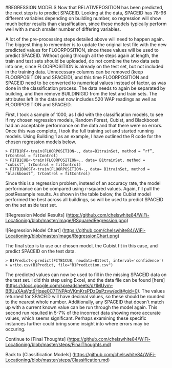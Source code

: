 #REGRESSION MODELS
Now that RELATIVEPOSITION has been predicted, the next step is to predict SPACEID. Looking at the data, SPACEID has 78-96 different variables depending on building number, so regression will show much better results than classification, since these models typically perform well with a much smaller number of differing variables. 

A lot of the pre-processing steps detailed above will need to happen again. The biggest thing to remember is to update the original test file with the new predicted values for FLOORPOSITION, since these values will be used to predict SPACEID. Without going through all the steps again at length, the train and test sets should be uploaded, do not combine the two data sets into one, since FLOORPOSITION is already on the test set, but not included in the training data. Unnecessary columns can be removed (keep FLOORPOSITION and SPACEID), and this time FLOORPOSITION and SPACEID need to be converted to numerical values instead of factor, as was done in the classification process. The data needs to again be separated by building, and then remove BUILDINIGID from the test and train sets. The attributes left in the data set now includes 520 WAP readings as well as FLOORPOSITION and SPACEID. 

First, I took a sample of 1000, as I did with the classification models, to see if my chosen regression models, Random Forest, Cubist, and Blackboost had an acceptable performance on the data and that there were no errors. Once this was complete, I took the full training set and started running models. Using Building 1 as an example, I have outlined the R code for the chosen regression models below. 
```
> FITB1RF<-train(FLOORPOSITION~., data=B1trainSet, method = “rf”, trControl = fitControl) 
> FITB1CUB<-train(FLOORPOSITION~., data= B1trainSet, method = “cubist”, trControl = fitControl) 
> FITB1BOOST<-train(FLOORPOSITION~., data= B1trainSet, method = “blackboost”, trControl = fitControl) 
```
Since this is a regression problem, instead of an accuracy rate, the model performance can be compared using r-squared values. Again, I'll pull the postResample results. As shown in the table below, the Cubist model performed the best across all buildings, so will be used to predict SPACEID on the set aside test set. 

![Regression Model Results] (https://github.com/chelswhite84/WiFi-Locationing/blob/master/image/RSquaredRegression.png)

![Regression Model Chart] (https://github.com/chelswhite84/WiFi-Locationing/blob/master/image/RegressionChart.png)

The final step is to use our chosen model, the Cubist fit in this case, and predict SPACEID on the test data. 
```
> B1Predict<-predict(FITB1CUB, newdata=B1test, interval='confidence')
> write.csv(B1Predict, file="B1Prediction.csv")
```
The predicted values can now be used to fill in the missing SPACEID data on the test set. I did this step using Excel, and the data file can be found [here] (https://docs.google.com/spreadsheets/d/1MUvm-BBUuXAaVgt9Hqee0C7TNPApVKmKrsPDzQsPzvw/edit#gid=0). The values returned for SPACEID will have decimal values, so these should be rounded to the nearest whole number. Additionally, any SPACEID that doesn't match up with a current known value can be run through the model again. This second run resulted in 5-7% of the incorrect data showing more accurate values, which seems significant. Perhaps examining these specific instances further could bring some insight into where errors may be occuring. 

Continue to [Final Thoughts] (https://github.com/chelswhite84/WiFi-Locationing/blob/master/steps/FinalThoughts.md)

Back to [Classification Models] (https://github.com/chelswhite84/WiFi-Locationing/blob/master/steps/Classification.md)
